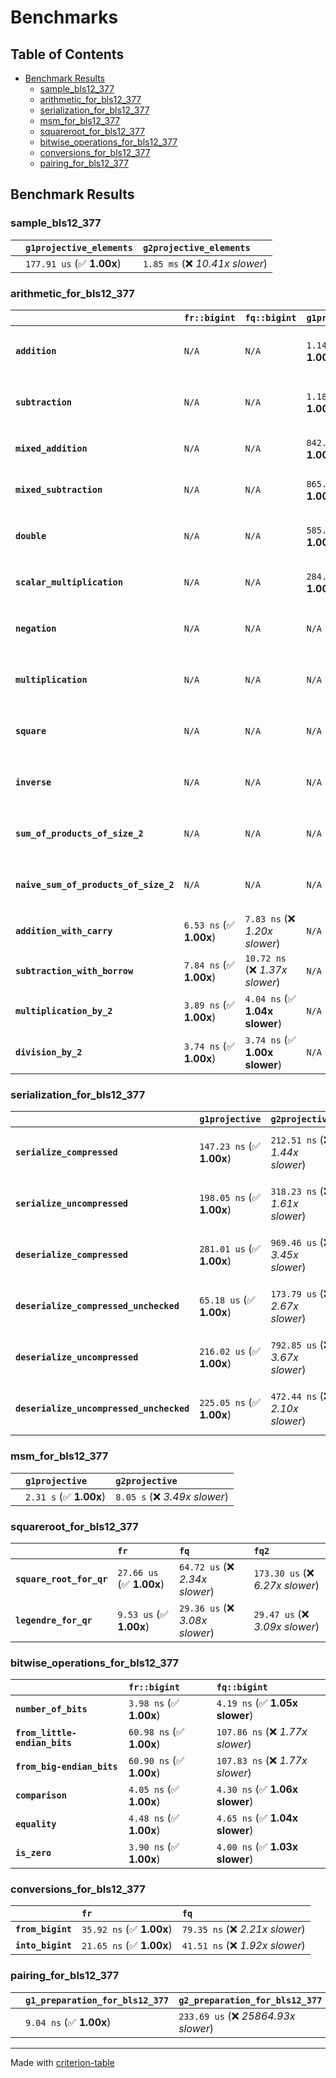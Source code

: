 # Benchmarks

## Table of Contents

- [Benchmark Results](#benchmark-results)
    - [sample_bls12_377](#sample_bls12_377)
    - [arithmetic_for_bls12_377](#arithmetic_for_bls12_377)
    - [serialization_for_bls12_377](#serialization_for_bls12_377)
    - [msm_for_bls12_377](#msm_for_bls12_377)
    - [squareroot_for_bls12_377](#squareroot_for_bls12_377)
    - [bitwise_operations_for_bls12_377](#bitwise_operations_for_bls12_377)
    - [conversions_for_bls12_377](#conversions_for_bls12_377)
    - [pairing_for_bls12_377](#pairing_for_bls12_377)

## Benchmark Results

### sample_bls12_377

|        | `g1projective_elements`          | `g2projective_elements`           |
|:-------|:---------------------------------|:--------------------------------- |
|        | `177.91 us` (✅ **1.00x**)        | `1.85 ms` (❌ *10.41x slower*)     |

### arithmetic_for_bls12_377

|                                       | `fr::bigint`            | `fq::bigint`                    | `g1projective`            | `g2projective`                 | `fq2`                             | `fq12`                            | `fq`                             | `fr`                              |
|:--------------------------------------|:------------------------|:--------------------------------|:--------------------------|:-------------------------------|:----------------------------------|:----------------------------------|:---------------------------------|:--------------------------------- |
| **`addition`**                        | `N/A`                   | `N/A`                           | `1.14 us` (✅ **1.00x**)   | `4.45 us` (❌ *3.89x slower*)   | `26.58 ns` (🚀 **43.08x faster**)  | `176.25 ns` (🚀 **6.50x faster**)  | `19.31 ns` (🚀 **59.28x faster**) | `8.28 ns` (🚀 **138.25x faster**)  |
| **`subtraction`**                     | `N/A`                   | `N/A`                           | `1.18 us` (✅ **1.00x**)   | `4.50 us` (❌ *3.81x slower*)   | `27.25 ns` (🚀 **43.35x faster**)  | `171.65 ns` (🚀 **6.88x faster**)  | `15.00 ns` (🚀 **78.74x faster**) | `8.66 ns` (🚀 **136.44x faster**)  |
| **`mixed_addition`**                  | `N/A`                   | `N/A`                           | `842.54 ns` (✅ **1.00x**) | `3.18 us` (❌ *3.77x slower*)   | `N/A`                             | `N/A`                             | `N/A`                            | `N/A`                             |
| **`mixed_subtraction`**               | `N/A`                   | `N/A`                           | `865.68 ns` (✅ **1.00x**) | `3.22 us` (❌ *3.72x slower*)   | `N/A`                             | `N/A`                             | `N/A`                            | `N/A`                             |
| **`double`**                          | `N/A`                   | `N/A`                           | `585.17 ns` (✅ **1.00x**) | `2.07 us` (❌ *3.54x slower*)   | `12.84 ns` (🚀 **45.58x faster**)  | `103.48 ns` (🚀 **5.66x faster**)  | `7.47 ns` (🚀 **78.29x faster**)  | `9.06 ns` (🚀 **64.56x faster**)   |
| **`scalar_multiplication`**           | `N/A`                   | `N/A`                           | `284.74 us` (✅ **1.00x**) | `1.06 ms` (❌ *3.73x slower*)   | `N/A`                             | `N/A`                             | `N/A`                            | `N/A`                             |
| **`negation`**                        | `N/A`                   | `N/A`                           | `N/A`                     | `N/A`                          | `22.71 ns` (❌ *3.82x slower*)     | `107.02 ns` (❌ *17.99x slower*)   | `16.75 ns` (❌ *2.82x slower*)    | `5.95 ns` (✅ **1.00x**)           |
| **`multiplication`**                  | `N/A`                   | `N/A`                           | `N/A`                     | `N/A`                          | `267.14 ns` (❌ *7.17x slower*)    | `6.67 us` (❌ *178.91x slower*)    | `69.37 ns` (❌ *1.86x slower*)    | `37.28 ns` (✅ **1.00x**)          |
| **`square`**                          | `N/A`                   | `N/A`                           | `N/A`                     | `N/A`                          | `248.47 ns` (❌ *7.61x slower*)    | `4.69 us` (❌ *143.62x slower*)    | `59.09 ns` (❌ *1.81x slower*)    | `32.65 ns` (✅ **1.00x**)          |
| **`inverse`**                         | `N/A`                   | `N/A`                           | `N/A`                     | `N/A`                          | `13.76 us` (❌ *2.18x slower*)     | `25.01 us` (❌ *3.97x slower*)     | `13.44 us` (❌ *2.13x slower*)    | `6.31 us` (✅ **1.00x**)           |
| **`sum_of_products_of_size_2`**       | `N/A`                   | `N/A`                           | `N/A`                     | `N/A`                          | `569.96 ns` (❌ *10.74x slower*)   | `13.57 us` (❌ *255.66x slower*)   | `111.68 ns` (❌ *2.10x slower*)   | `53.07 ns` (✅ **1.00x**)          |
| **`naive_sum_of_products_of_size_2`** | `N/A`                   | `N/A`                           | `N/A`                     | `N/A`                          | `553.27 ns` (❌ *6.78x slower*)    | `13.49 us` (❌ *165.29x slower*)   | `157.91 ns` (❌ *1.93x slower*)   | `81.64 ns` (✅ **1.00x**)          |
| **`addition_with_carry`**             | `6.53 ns` (✅ **1.00x**) | `7.83 ns` (❌ *1.20x slower*)    | `N/A`                     | `N/A`                          | `N/A`                             | `N/A`                             | `N/A`                            | `N/A`                             |
| **`subtraction_with_borrow`**         | `7.84 ns` (✅ **1.00x**) | `10.72 ns` (❌ *1.37x slower*)   | `N/A`                     | `N/A`                          | `N/A`                             | `N/A`                             | `N/A`                            | `N/A`                             |
| **`multiplication_by_2`**             | `3.89 ns` (✅ **1.00x**) | `4.04 ns` (✅ **1.04x slower**)  | `N/A`                     | `N/A`                          | `N/A`                             | `N/A`                             | `N/A`                            | `N/A`                             |
| **`division_by_2`**                   | `3.74 ns` (✅ **1.00x**) | `3.74 ns` (✅ **1.00x slower**)  | `N/A`                     | `N/A`                          | `N/A`                             | `N/A`                             | `N/A`                            | `N/A`                             |

### serialization_for_bls12_377

|                                          | `g1projective`            | `g2projective`                   | `fr`                               | `fq`                               | `fq2`                               | `fq12`                            |
|:-----------------------------------------|:--------------------------|:---------------------------------|:-----------------------------------|:-----------------------------------|:------------------------------------|:--------------------------------- |
| **`serialize_compressed`**               | `147.23 ns` (✅ **1.00x**) | `212.51 ns` (❌ *1.44x slower*)   | `27.87 ns` (🚀 **5.28x faster**)    | `50.12 ns` (🚀 **2.94x faster**)    | `100.01 ns` (✅ **1.47x faster**)    | `625.69 ns` (❌ *4.25x slower*)    |
| **`serialize_uncompressed`**             | `198.05 ns` (✅ **1.00x**) | `318.23 ns` (❌ *1.61x slower*)   | `27.76 ns` (🚀 **7.13x faster**)    | `50.13 ns` (🚀 **3.95x faster**)    | `100.03 ns` (🚀 **1.98x faster**)    | `625.82 ns` (❌ *3.16x slower*)    |
| **`deserialize_compressed`**             | `281.01 us` (✅ **1.00x**) | `969.46 us` (❌ *3.45x slower*)   | `46.43 ns` (🚀 **6053.00x faster**) | `96.13 ns` (🚀 **2923.25x faster**) | `205.81 ns` (🚀 **1365.38x faster**) | `1.27 us` (🚀 **221.75x faster**)  |
| **`deserialize_compressed_unchecked`**   | `65.18 us` (✅ **1.00x**)  | `173.79 us` (❌ *2.67x slower*)   | `46.43 ns` (🚀 **1403.88x faster**) | `95.91 ns` (🚀 **679.58x faster**)  | `205.85 ns` (🚀 **316.62x faster**)  | `1.27 us` (🚀 **51.28x faster**)   |
| **`deserialize_uncompressed`**           | `216.02 us` (✅ **1.00x**) | `792.85 us` (❌ *3.67x slower*)   | `46.36 ns` (🚀 **4660.05x faster**) | `96.19 ns` (🚀 **2245.81x faster**) | `206.26 ns` (🚀 **1047.33x faster**) | `1.27 us` (🚀 **170.55x faster**)  |
| **`deserialize_uncompressed_unchecked`** | `225.05 ns` (✅ **1.00x**) | `472.44 ns` (❌ *2.10x slower*)   | `46.36 ns` (🚀 **4.85x faster**)    | `96.16 ns` (🚀 **2.34x faster**)    | `206.22 ns` (✅ **1.09x faster**)    | `1.27 us` (❌ *5.63x slower*)      |

### msm_for_bls12_377

|        | `g1projective`          | `g2projective`                 |
|:-------|:------------------------|:------------------------------ |
|        | `2.31 s` (✅ **1.00x**)  | `8.05 s` (❌ *3.49x slower*)    |

### squareroot_for_bls12_377

|                          | `fr`                     | `fq`                            | `fq2`                             |
|:-------------------------|:-------------------------|:--------------------------------|:--------------------------------- |
| **`square_root_for_qr`** | `27.66 us` (✅ **1.00x**) | `64.72 us` (❌ *2.34x slower*)   | `173.30 us` (❌ *6.27x slower*)    |
| **`legendre_for_qr`**    | `9.53 us` (✅ **1.00x**)  | `29.36 us` (❌ *3.08x slower*)   | `29.47 us` (❌ *3.09x slower*)     |

### bitwise_operations_for_bls12_377

|                               | `fr::bigint`             | `fq::bigint`                      |
|:------------------------------|:-------------------------|:--------------------------------- |
| **`number_of_bits`**          | `3.98 ns` (✅ **1.00x**)  | `4.19 ns` (✅ **1.05x slower**)    |
| **`from_little-endian_bits`** | `60.98 ns` (✅ **1.00x**) | `107.86 ns` (❌ *1.77x slower*)    |
| **`from_big-endian_bits`**    | `60.90 ns` (✅ **1.00x**) | `107.83 ns` (❌ *1.77x slower*)    |
| **`comparison`**              | `4.05 ns` (✅ **1.00x**)  | `4.30 ns` (✅ **1.06x slower**)    |
| **`equality`**                | `4.48 ns` (✅ **1.00x**)  | `4.65 ns` (✅ **1.04x slower**)    |
| **`is_zero`**                 | `3.90 ns` (✅ **1.00x**)  | `4.00 ns` (✅ **1.03x slower**)    |

### conversions_for_bls12_377

|                   | `fr`                     | `fq`                             |
|:------------------|:-------------------------|:-------------------------------- |
| **`from_bigint`** | `35.92 ns` (✅ **1.00x**) | `79.35 ns` (❌ *2.21x slower*)    |
| **`into_bigint`** | `21.65 ns` (✅ **1.00x**) | `41.51 ns` (❌ *1.92x slower*)    |

### pairing_for_bls12_377

|        | `g1_preparation_for_bls12_377`          | `g2_preparation_for_bls12_377`          | `miller_loop_for_bls12_377`          | `final_exponentiation_for_bls12_377`          | `full_pairing_for_bls12_377`           |
|:-------|:----------------------------------------|:----------------------------------------|:-------------------------------------|:----------------------------------------------|:-------------------------------------- |
|        | `9.04 ns` (✅ **1.00x**)                 | `233.69 us` (❌ *25864.93x slower*)      | `623.37 us` (❌ *68995.06x slower*)   | `1.16 ms` (❌ *128752.04x slower*)             | `2.04 ms` (❌ *226104.74x slower*)      |

---
Made with [criterion-table](https://github.com/nu11ptr/criterion-table)

